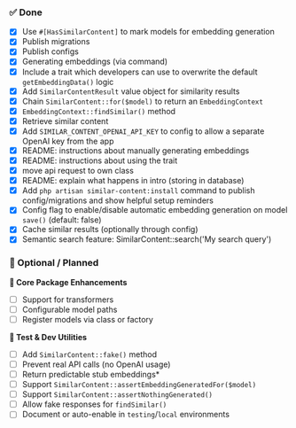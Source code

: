 ### ✅ Done
* [x] Use `#[HasSimilarContent]` to mark models for embedding generation
* [x] Publish migrations
* [x] Publish configs
* [x] Generating embeddings (via command)
* [x] Include a trait which developers can use to overwrite the default `getEmbeddingData()` logic
* [x] Add `SimilarContentResult` value object for similarity results
* [x] Chain `SimilarContent::for($model)` to return an `EmbeddingContext`
* [x] `EmbeddingContext::findSimilar()` method
* [x] Retrieve similar content
* [x] Add `SIMILAR_CONTENT_OPENAI_API_KEY` to config to allow a separate OpenAI key from the app
* [x] README: instructions about manually generating embeddings
* [x] README: instructions about using the trait
* [x] move api request to own class
* [x] README: explain what happens in intro (storing in database)
* [x] Add `php artisan similar-content:install` command to publish config/migrations and show helpful setup reminders
* [x] Config flag to enable/disable automatic embedding generation on model `save()` (default: false)
* [x] Cache similar results (optionally through config)
* [x] Semantic search feature: SimilarContent::search('My search query')

### 📝 Optional / Planned

**🔁 Core Package Enhancements**
* [ ] Support for transformers
* [ ] Configurable model paths
* [ ] Register models via class or factory

**🧪 Test & Dev Utilities**
* [ ] Add `SimilarContent::fake()` method
* [ ] Prevent real API calls (no OpenAI usage)
* [ ] Return predictable stub embeddings*
* [ ] Support `SimilarContent::assertEmbeddingGeneratedFor($model)`
* [ ] Support `SimilarContent::assertNothingGenerated()`
* [ ] Allow fake responses for `findSimilar()`
* [ ] Document or auto-enable in `testing`/`local` environments
